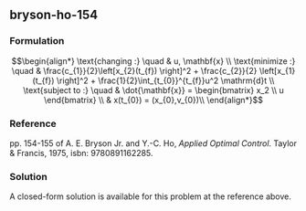 ## bryson-ho-154


### Formulation
```math
\begin{align*}
\text{changing :} \quad & u, \mathbf{x} \\
\text{minimize :} \quad & \frac{c_{1}}{2}\left[x_{2}(t_{f}) \right]^2 + \frac{c_{2}}{2} \left[x_{1}(t_{f}) \right]^2 + \frac{1}{2}\int_{t_{0}}^{t_{f}}u^2 \mathrm{d}t \\
\text{subject to :} \quad & \dot{\mathbf{x}} = \begin{bmatrix} x_2 \\ u \end{bmatrix} \\
& x(t_{0}) = (x_{0},v_{0})\\
\end{align*}
```


### Reference
pp. 154-155 of A. E. Bryson Jr. and Y.-C. Ho, *Applied Optimal Control*. Taylor & Francis, 1975, isbn: 9780891162285.


### Solution
A closed-form solution is available for this problem at the reference above.